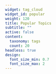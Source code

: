 ```yaml
---
widget: tag_cloud
widget_id: popular
weight: 120
title: Popular Topics
subtitle: ""
active: false
content:
  taxonomy: tags
  count: 20
headless: true
design:
  font_size_min: 0.7
  font_size_max: 2
---
```

